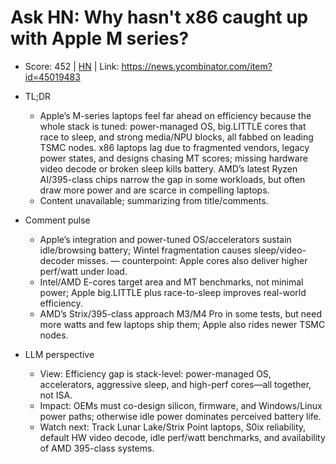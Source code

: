 # Ask HN: Why hasn't x86 caught up with Apple M series?

- Score: 452 | [HN](https://news.ycombinator.com/item?id=45019483) | Link: https://news.ycombinator.com/item?id=45019483

- TL;DR
  - Apple’s M-series laptops feel far ahead on efficiency because the whole stack is tuned: power-managed OS, big.LITTLE cores that race to sleep, and strong media/NPU blocks, all fabbed on leading TSMC nodes. x86 laptops lag due to fragmented vendors, legacy power states, and designs chasing MT scores; missing hardware video decode or broken sleep kills battery. AMD’s latest Ryzen AI/395-class chips narrow the gap in some workloads, but often draw more power and are scarce in compelling laptops.
  - Content unavailable; summarizing from title/comments.

- Comment pulse
  - Apple’s integration and power-tuned OS/accelerators sustain idle/browsing battery; Wintel fragmentation causes sleep/video-decoder misses. — counterpoint: Apple cores also deliver higher perf/watt under load.
  - Intel/AMD E-cores target area and MT benchmarks, not minimal power; Apple big.LITTLE plus race-to-sleep improves real-world efficiency.
  - AMD’s Strix/395-class approach M3/M4 Pro in some tests, but need more watts and few laptops ship them; Apple also rides newer TSMC nodes.

- LLM perspective
  - View: Efficiency gap is stack-level: power-managed OS, accelerators, aggressive sleep, and high-perf cores—all together, not ISA.
  - Impact: OEMs must co-design silicon, firmware, and Windows/Linux power paths; otherwise idle power dominates perceived battery life.
  - Watch next: Track Lunar Lake/Strix Point laptops, S0ix reliability, default HW video decode, idle perf/watt benchmarks, and availability of AMD 395-class systems.
